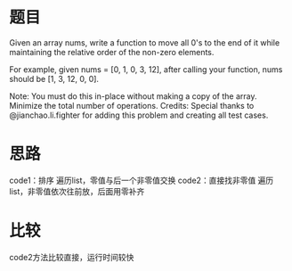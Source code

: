 
题目
========
Given an array nums, write a function to move all 0's to the end of it while maintaining the relative order of the non-zero elements.

For example, given nums = [0, 1, 0, 3, 12], after calling your function, nums should be [1, 3, 12, 0, 0].

Note:
You must do this in-place without making a copy of the array.
Minimize the total number of operations.
Credits:
Special thanks to @jianchao.li.fighter for adding this problem and creating all test cases.

思路
======
code1：排序
遍历list，零值与后一个非零值交换
code2：直接找非零值
遍历list，非零值依次往前放，后面用零补齐

比较
======
code2方法比较直接，运行时间较快
